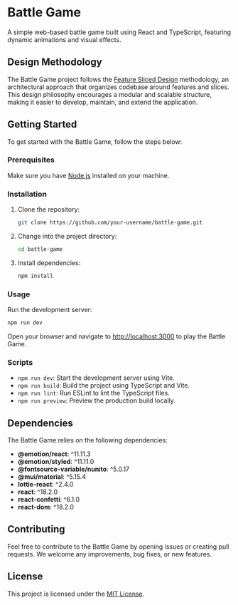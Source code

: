 # Battle Game

A simple web-based battle game built using React and TypeScript, featuring dynamic animations and visual effects.

## Design Methodology

The Battle Game project follows the [Feature Sliced Design](https://feature-sliced.design) methodology, an architectural approach that organizes codebase around features and slices. This design philosophy encourages a modular and scalable structure, making it easier to develop, maintain, and extend the application.

## Getting Started

To get started with the Battle Game, follow the steps below:

### Prerequisites

Make sure you have [Node.js](https://nodejs.org/) installed on your machine.

### Installation

1. Clone the repository:

    ```bash
    git clone https://github.com/your-username/battle-game.git
    ```

2. Change into the project directory:

    ```bash
    cd battle-game
    ```

3. Install dependencies:

    ```bash
    npm install
    ```

### Usage

Run the development server:

```bash
npm run dev
```

Open your browser and navigate to [http://localhost:3000](http://localhost:3000) to play the Battle Game.

### Scripts

- `npm run dev`: Start the development server using Vite.
- `npm run build`: Build the project using TypeScript and Vite.
- `npm run lint`: Run ESLint to lint the TypeScript files.
- `npm run preview`: Preview the production build locally.

## Dependencies

The Battle Game relies on the following dependencies:

- **@emotion/react**: ^11.11.3
- **@emotion/styled**: ^11.11.0
- **@fontsource-variable/nunito**: ^5.0.17
- **@mui/material**: ^5.15.4
- **lottie-react**: ^2.4.0
- **react**: ^18.2.0
- **react-confetti**: ^6.1.0
- **react-dom**: ^18.2.0

## Contributing

Feel free to contribute to the Battle Game by opening issues or creating pull requests. We welcome any improvements, bug fixes, or new features.

## License

This project is licensed under the [MIT License](LICENSE).
